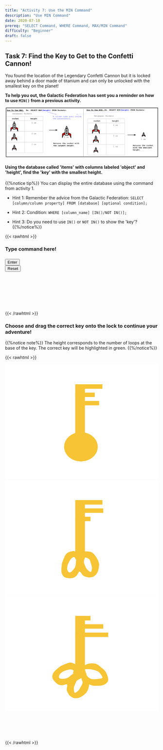 ```yaml
---
title: "Activity 7: Use the MIN Command"
description: "Use MIN Command"
date: 2020-07-10
prereq: "SELECT Command, WHERE Command, MAX/MIN Command"
difficulty: "Beginner"
draft: false
---
```

<!-- Links for javascript and CSS needed for drop down logic -->
<link rel="stylesheet" href="../default/_default.css" type="text/css"></link>
<link rel="stylesheet" href="../default/_type.css" type="text/css"></link>
<link rel="stylesheet" href="_activity7.css" type="text/css"></link>

<script type="text/javascript" src="../default/_default.js"></script>
<script type="text/javascript" src="../default/_type.js"></script>
<script type="text/javascript" src="../default/alasql.js"></script>
<script type="text/javascript" src="../default/db.js"></script>
<script type="text/javascript" src="_activity7.js"></script>

<!-- Embed YouTube Video Link here when ready -->


## Task 7: Find the Key to Get to the Confetti Cannon!

You found the location of the Legendary Confetti Cannon but it is locked away behind a door made of titanium 
and can only be unlocked with the smallest key on the planet! 

**To help you out, the Galactic Federation has sent you a reminder on how to use `MIN()` from a previous activity.**

![Explain](../activity5/assets/max_min.png)

#### Using the database called 'items' with columns labeled 'object' and 'height', find the 'key' with the smallest height.
{{%notice tip%}}
You can display the entire database using the command from activity 1.

* Hint 1: Remember the advice from the Galactic Federation: `SELECT [column/column property] FROM [database] [optional condition];`

* Hint 2: Condition: `WHERE [column_name] [IN()/NOT IN()];` 

* Hint 3: Do you need to use `IN()` or `NOT IN()` to show the 'key'?
{{%/notice%}}
<!-- SQL Type In Activity -->

{{< rawhtml >}}

<div class="terminal_div" id="terminal_div">
    <div class = "outer">
      <h3 id = "commands" contenteditable="true" onclick="document.getElementById('commands').innerHTML = ''"> Type command here!</h3>
    </div>
    <div class = "prev">
      <h3 id = "prev"></h3>
    </div>
    <div style="clear: both;"></div> 
    <button class="button button1" onclick="sql()"> Enter </button>
    <div style="clear: both;"></div> 
    <button class = "button reset" onclick="document.getElementById('commands').innerHTML = ''">Reset</button>
  </div>
  <div style="clear: both;"></div> 
  <h1 class="error" id="sqlcommand" style="visibility:hidden"><strong>ERROR INVALID INPUT></strong></h1>
  <table id="table">
    <tr></tr>
  </table>
  <h4 id="story"></h4>

<h4 id="story"></h4>

<br>
{{< /rawhtml >}}

### Choose and drag the correct key onto the lock to continue your adventure!
{{%notice note%}}
The height corresponds to the number of loops at the base of the key. The correct key will be highlighted in green.
{{%/notice%}}

{{< rawhtml >}}

<!-- Player drags key block to drop block to finish mission -->
<div class="door_div" id="door_div">

<div id="buffer" class = "codeBlocks"></div>
<div style="clear: both;"></div> 


<!-- Position of first key -->
<div id="div1" class ="codeBlocks" ondrop="drop(event)" ondragover="allowDrop(event)">
  <img class="img" src="assets/Key1.png" draggable="true" ondragstart="drag(event)" id="drag1">
</div> 

<!-- Drag Block -->
<div id="div2" class ="codeBlocks" ondrop="drop(event)" ondragover="allowDrop(event)">
  <img class="img" src="assets/Key2.png" draggable="true" ondragstart="drag(event)" id="drag2">
</div> 

<div id="div3" class ="codeBlocks" ondrop="drop(event)" ondragover="allowDrop(event)">
  <img class="img" src="assets/Key3.png" draggable="true" ondragstart="drag(event)" id="drag3">
</div> 

<!-- Drop Location -->
<div id="div4" class="dropClass" ondrop="drop(event)" ondragover="allowDrop(event)";> </div>

</div>

<!-- Next mission text displays -->
<div id="text1" style="visibility:hidden">
  <h3> You found the Legendary Totem of Fun: Confetti Cannon! </h3>
</div>

<!-- Unhide the Confetti Cannon -->
<img id="cannon" alt="cannon" style="visibility:hidden"/>

<!-- Tells User to continue mission -->
<div class="resume_plot" id="resume_plot" style="visibility:hidden">
  <div class="alert">
    <span id="check">&#10003;</span>
    You've completed the task! Continue to the next mission!
  </div>
</div>
{{< /rawhtml >}}
